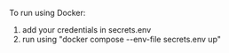 To run using Docker: 
1. add your credentials in secrets.env
2. run using "docker compose --env-file secrets.env up"

